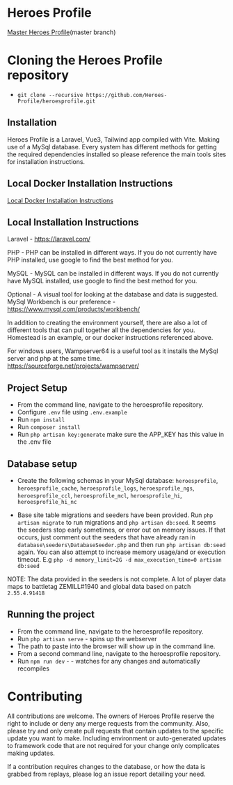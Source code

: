 # Heroes Profile
[Master Heroes Profile](https://www.heroesprofile.com/)(master branch)


# Cloning the Heroes Profile repository

-   `git clone --recursive https://github.com/Heroes-Profile/heroesprofile.git`

## Installation

Heroes Profile is a Laravel, Vue3, Tailwind app compiled with Vite. Making use of a MySql database. Every system has different methods for getting the required dependencies installed so please reference the main tools sites for installation instructions.

## Local Docker Installation Instructions

[Local Docker Installation Instructions](docker-compose/README.md)

## Local Installation Instructions

Laravel - https://laravel.com/

PHP - PHP can be installed in different ways. If you do not currently have PHP installed, use google to find the best method for you.

MySQL - MySQL can be installed in different ways. If you do not currently have MySQL installed, use google to find the best method for you.

Optional - A visual tool for looking at the database and data is suggested. MySql Workbench is our preference - https://www.mysql.com/products/workbench/

In addition to creating the environment yourself, there are also a lot of different tools that can pull together all the dependencies for you. Homestead is an example, or our docker instructions referenced above.

For windows users, Wampserver64 is a useful tool as it installs the MySql server and php at the same time. https://sourceforge.net/projects/wampserver/

## Project Setup

-   From the command line, navigate to the heroesprofile repository.
-   Configure `.env` file using `.env.example`
-   Run `npm install`
-   Run `composer install`
-   Run `php artisan key:generate` make sure the APP_KEY has this value in the .env file

## Database setup

-   Create the following schemas in your MySql database: `heroesprofile`, `heroesprofile_cache`, `heroesprofile_logs`, `heroesprofile_ngs`, `heroesprofile_ccl`, `heroesprofile_mcl`, `heroesprofile_hi`, `heroesprofile_hi_nc`

-   Base site table migrations and seeders have been provided.  Run `php artisan migrate` to run migrations and `php artisan db:seed`.  It seems the seeders stop early sometimes, or error out on memory issues.  If that occurs, just comment out the seeders that have already ran in `database\seeders\DatabaseSeeder.php` and then run `php artisan db:seed` again.  You can also attempt to increase memory usage/and or execution timeout.  E.g  `php -d memory_limit=2G -d max_execution_time=0 artisan db:seed `

NOTE:  The data provided in the seeders is not complete.  A lot of player data maps to battletag ZEMILL#1940 and global data based on patch `2.55.4.91418`

## Running the project

-   From the command line, navigate to the heroesprofile repository.
-   Run `php artisan serve` - spins up the webserver
-   The path to paste into the browser will show up in the command line.
-   From a second command line, navigate to the heroesprofile repository.
-   Run `npm run dev` - - watches for any changes and automatically recompiles


# Contributing

All contributions are welcome. The owners of Heroes Profile reserve the right to include or deny any merge requests from the community. Also, please try and only create pull requests that contain updates to the specific update you want to make. Including environment or auto-generated updates to framework code that are not required for your change only complicates making updates.

If a contribution requires changes to the database, or how the data is grabbed from replays, please log an issue report detailing your need.
